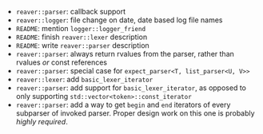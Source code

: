  * `reaver::parser`: callback support
 * `reaver::logger`: file change on date, date based log file names
 * `README`: mention `logger::logger_friend`
 * `README`: finish `reaver::lexer` description
 * `README`: write `reaver::parser` description
 * `reaver::parser`: always return rvalues from the parser, rather than rvalues *or* const references
 * `reaver::parser`: special case for `expect_parser<T, list_parser<U, V>>`
 * `reaver::lexer`: add `basic_lexer_iterator`
 * `reaver::parser`: add support for `basic_lexer_iterator`, as opposed to only supporting `std::vector<token>::const_iterator`
 * `reaver::parser`: add a way to get `begin` and `end` iterators of every subparser of invoked parser. Proper design work
    on this one is probably *highly required*.
